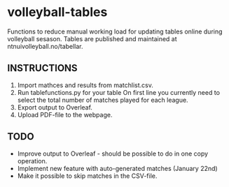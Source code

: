# volleyball-tables
Functions to reduce manual working load for updating tables online during volleyball sesason. Tables are published and maintained at ntnuivolleyball.no/tabellar.

## INSTRUCTIONS

1. Import mathces and results from matchlist.csv.
2. Run tablefunctions.py for your table On first line you currently need to select the total number of matches played for each league.
3. Export output to Overleaf.
4. Upload PDF-file to the webpage.

##  TODO

* Improve output to Overleaf -  should be possible to do in one copy operation.
* Implement new feature with auto-generated matches (January 22nd)
* Make it possible to skip matches in the CSV-file.
